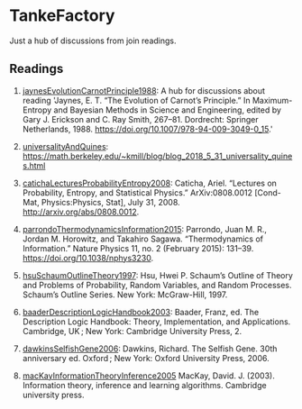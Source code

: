 # TankeFactory

Just a hub of discussions from join readings. 

## Readings

1. [jaynesEvolutionCarnotPrinciple1988](https://github.com/josePereiro/TankeFactory/discussions?discussions_q=label%3AjaynesEvolutionCarnotPrinciple1988):
   A hub for discussions about reading 'Jaynes, E. T. “The Evolution of Carnot’s Principle.” In Maximum-Entropy and Bayesian Methods in Science and Engineering, edited by Gary J. Erickson and C. Ray Smith, 267–81. Dordrecht: Springer Netherlands, 1988. https://doi.org/10.1007/978-94-009-3049-0_15.'

2. [universalityAndQuines](https://github.com/josePereiro/TankeFactory/discussions?discussions_q=label%3AuniversalityAndQuines):
   https://math.berkeley.edu/~kmill/blog/blog_2018_5_31_universality_quines.html

3. [catichaLecturesProbabilityEntropy2008](https://github.com/josePereiro/TankeFactory/discussions?discussions_q=label%3AcatichaLecturesProbabilityEntropy2008):
   Caticha, Ariel. “Lectures on Probability, Entropy, and Statistical Physics.” ArXiv:0808.0012 [Cond-Mat, Physics:Physics, Stat], July 31, 2008. http://arxiv.org/abs/0808.0012.

4. [parrondoThermodynamicsInformation2015](https://github.com/josePereiro/TankeFactory/discussions?discussions_q=label%3AparrondoThermodynamicsInformation2015):
   Parrondo, Juan M. R., Jordan M. Horowitz, and Takahiro Sagawa. “Thermodynamics of Information.” Nature Physics 11, no. 2 (February 2015): 131–39. https://doi.org/10.1038/nphys3230.

5. [hsuSchaumOutlineTheory1997](https://github.com/josePereiro/TankeFactory/discussions?discussions_q=label%3AhsuSchaumOutlineTheory1997):
   Hsu, Hwei P. Schaum’s Outline of Theory and Problems of Probability, Random Variables, and Random Processes. Schaum’s Outline Series. New York: McGraw-Hill, 1997.

6. [baaderDescriptionLogicHandbook2003](https://github.com/josePereiro/TankeFactory/discussions?discussions_q=label%3AbaaderDescriptionLogicHandbook2003):
   Baader, Franz, ed. The Description Logic Handbook: Theory, Implementation, and Applications. Cambridge, UK ; New York: Cambridge University Press, 2.

8. [dawkinsSelfishGene2006](https://github.com/josePereiro/TankeFactory/discussions?discussions_q=label%3AdawkinsSelfishGene2006):
   Dawkins, Richard. The Selfish Gene. 30th anniversary ed. Oxford ; New York: Oxford University Press, 2006.

9. [macKayInformationTheoryInference2005](https://www.inference.org.uk/itila/book.html)
    MacKay, David. J. (2003). Information theory, inference and learning algorithms. Cambridge university press.
